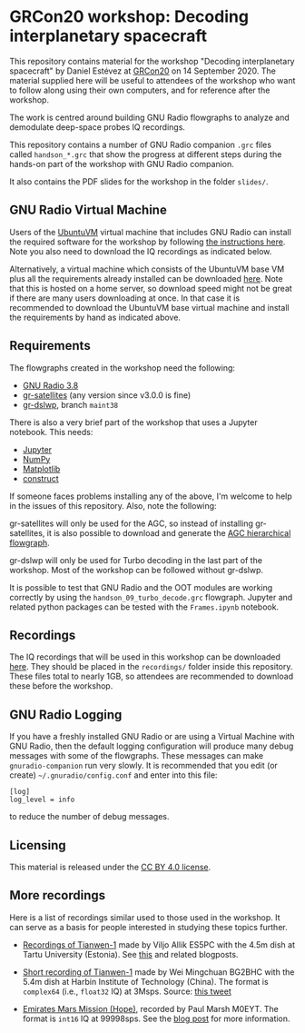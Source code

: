 # GRCon20 workshop: Decoding interplanetary spacecraft

This repository contains material for the workshop "Decoding interplanetary
spacecraft" by Daniel Estévez at [GRCon20](https://www.gnuradio.org/grcon/grcon20/)
on 14 September 2020. The material
supplied here will be useful to attendees of the workshop who want to follow
along using their own computers, and for reference after the workshop.

The work is centred around building GNU Radio flowgraphs to analyze and
demodulate deep-space probes IQ recordings.

This repository contains a number of GNU Radio companion `.grc` files called
`handson_*.grc` that show the progress at different steps during the hands-on
part of the workshop with GNU Radio companion.

It also contains the PDF slides for the workshop in the folder `slides/`.

## GNU Radio Virtual Machine

Users of the [UbuntuVM](https://wiki.gnuradio.org/index.php/UbuntuVM) virtual
machine that includes GNU Radio can install the required software for the
workshop by following [the instructions
here](https://github.com/daniestevez/grcon2020-workshop/issues/1). Note you also
need to download the IQ recordings as indicated below.

Alternatively, a virtual machine which consists of the UbuntuVM base VM plus all
the requirements already installed can be downloaded
[here](http://eala.destevez.net/~daniel/instant-satellites/instant-satellites-2.ova). Note
that this is hosted on a home server, so download speed might not be great if
there are many users downloading at once. In that case it is recommended to
download the UbuntuVM base virtual machine and install the requirements by hand
as indicated above.

## Requirements

The flowgraphs created in the workshop need the following:

* [GNU Radio 3.8](https://www.gnuradio.org/)
* [gr-satellites](https://github.com/daniestevez/gr-satellites) (any version
  since v3.0.0 is fine)
* [gr-dslwp](https://github.com/daniestevez/gr-dslwp/tree/maint38), branch
  `maint38`

There is also a very brief part of the workshop that uses a Jupyter
notebook. This needs:

* [Jupyter](https://jupyter.org/)
* [NumPy](https://numpy.org/)
* [Matplotlib](https://matplotlib.org/)
* [construct](https://construct.readthedocs.io/)

If someone faces problems installing any of the above, I'm welcome to help in
the issues of this repository. Also, note the following:

gr-satellites will only be used for the AGC, so instead of
installing gr-satellites, it is also possible to download and generate the
[AGC hierarchical
flowgraph](https://github.com/daniestevez/gr-satellites/blob/master/python/hier/rms_agc.grc).

gr-dslwp will only be used for Turbo decoding in the last part of the
workshop. Most of the workshop can be followed without gr-dslwp.

It is possible to test that GNU Radio and the OOT modules are working correctly
by using the `handson_09_turbo_decode.grc` flowgraph. Jupyter and related python
packages can be tested with the `Frames.ipynb` notebook.

## Recordings

The IQ recordings that will be used in this workshop can be downloaded
[here](http://eala.destevez.net/~daniel/grcon2020-workshop/). They should be
placed in the `recordings/` folder inside this repository. These files total to nearly
1GB, so attendees are recommended to download these before the workshop.

## GNU Radio Logging

If you have a freshly installed GNU Radio or are using a Virtual Machine with
GNU Radio, then the default logging configuration will produce many debug
messages with some of the flowgraphs. These messages can make
`gnuradio-companion` run very slowly. It is recommended that you edit (or
create) `~/.gnuradio/config.conf` and enter into this file:

```
[log]
log_level = info
```

to reduce the number of debug messages.

## Licensing

This material is released under the [CC BY 4.0
license](https://creativecommons.org/licenses/by/4.0/).

## More recordings

Here is a list of recordings similar used to those used in the workshop. It can
serve as a basis for people interested in studying these topics further.

* [Recordings of Tianwen-1](http://gs1.to.ee/public_to117/Obs/Viljo/dsn/tianwen/)
  made by Viljo Allik ES5PC with the 4.5m dish at Tartu University
  (Estonia).
  See [this](https://destevez.net/2020/07/tianwen-1-telemetry-modulation-and-coding/)
  and related blogposts.

* [Short recording of Tianwen-1](https://drive.google.com/file/d/1jcH1S0vUzzEplE5SU5VIxp2HClwHUDf8/view)
  made by Wei Mingchuan BG2BHC with the 5.4m dish at Harbin Institute of Technology (China).
  The format is `complex64` (i.e., `float32` IQ) at 3Msps.
  Source: [this tweet](https://twitter.com/bg2bhc/status/1290650921349914624)

* [Emirates Mars Mission (Hope)](http://eala.destevez.net/~daniel/20200719_232945_99998.raw),
  recorded by Paul Marsh M0EYT. The format is `int16` IQ at 99998sps. See the
  [blog post](https://destevez.net/2020/07/decoding-emirates-mars-mission-hope/)
  for more information.

